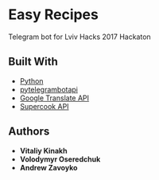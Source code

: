 # Easy Recipes

Telegram bot for Lviv Hacks 2017 Hackaton

## Built With

* [Python](https://www.python.org/) 
* [pytelegrambotapi](https://github.com/eternnoir/pyTelegramBotAPI)
* [Google Translate API](https://cloud.google.com/translate/docs/) 
* [Supercook API](http://www.supercook.com)

## Authors

* **Vitaliy Kinakh**
* **Volodymyr Oseredchuk**
* **Andrew Zavoyko**